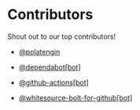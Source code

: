 # Contributors


Shout out to our top contributors!


- [@polatengin](https://github.com/polatengin)


- [@dependabot[bot]](https://github.com/dependabot[bot])


- [@github-actions[bot]](https://github.com/github-actions[bot])


- [@whitesource-bolt-for-github[bot]](https://github.com/whitesource-bolt-for-github[bot])


